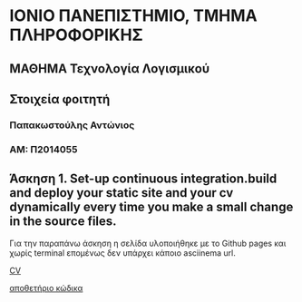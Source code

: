 # ΙΟΝΙΟ ΠΑΝΕΠΙΣΤΗΜΙΟ, ΤΜΗΜΑ ΠΛΗΡΟΦΟΡΙΚΗΣ 
## ΜΑΘΗΜΑ Τεχνολογία Λογισμικού

## Στοιχεία φοιτητή  
### Παπακωστούλης Αντώνιος
### ΑΜ: Π2014055




## Άσκηση 1. Set-up continuous integration.build and deploy your static site and your cv dynamically every time you make a small change in the source files.

Για την παραπάνω άσκηση η σελίδα υλοποιήθηκε με το Github pages και χωρίς terminal επομένως δεν υπάρχει κάποιο asciinema url.


[CV](https://p14papa1.github.io/CV/)

[αποθετήριο κώδικα](https://github.com/p14papa1/CV)
